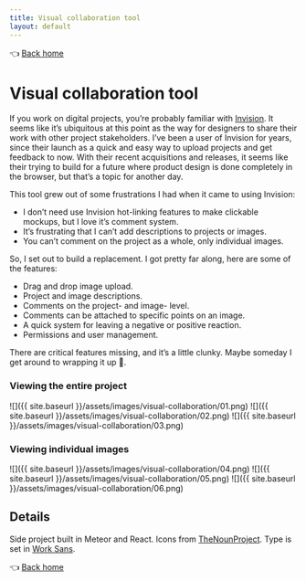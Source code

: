 ```yaml
---
title: Visual collaboration tool
layout: default
---
```


👈 [Back home](/)

# Visual collaboration tool

If you work on digital projects, you’re probably familiar with [Invision](https://www.invisionapp.com/). It seems like it’s ubiquitous at this point as the way for designers to share their work with other project stakeholders. I’ve been a user of Invision for years, since their launch as a quick and easy way to upload projects and get feedback to now. With their recent acquisitions and releases, it seems like their trying to build for a future where product design is done completely in the browser, but that’s a topic for another day.

This tool grew out of some frustrations I had when it came to using Invision:

* I don’t need use Invision hot-linking features to make clickable mockups, but I love it’s comment system.
* It’s frustrating that I can’t add descriptions to projects or images.
* You can’t comment on the project as a whole, only individual images.

So, I set out to build a replacement. I got pretty far along, here are some of the features:

* Drag and drop image upload.
* Project and image descriptions.
* Comments on the project- and image- level.
* Comments can be attached to specific points on an image.
* A quick system for leaving a negative or positive reaction.
* Permissions and user management.

There are critical features missing, and it’s a little clunky. Maybe someday I get around to wrapping it up 💁.

### Viewing the entire project

![]({{ site.baseurl }}/assets/images/visual-collaboration/01.png)
![]({{ site.baseurl }}/assets/images/visual-collaboration/02.png)
![]({{ site.baseurl }}/assets/images/visual-collaboration/03.png)

### Viewing individual images

![]({{ site.baseurl }}/assets/images/visual-collaboration/04.png)
![]({{ site.baseurl }}/assets/images/visual-collaboration/05.png)
![]({{ site.baseurl }}/assets/images/visual-collaboration/06.png)

## Details
Side project built in Meteor and React. Icons from [TheNounProject](https://thenounproject.com/). Type is set in [Work Sans](https://github.com/weiweihuanghuang/Work-Sans).

👈 [Back home](/)

